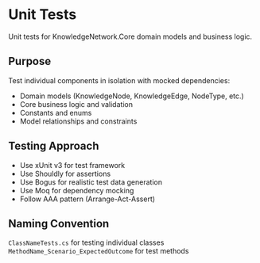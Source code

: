 # Unit Tests

Unit tests for KnowledgeNetwork.Core domain models and business logic.

## Purpose
Test individual components in isolation with mocked dependencies:
- Domain models (KnowledgeNode, KnowledgeEdge, NodeType, etc.)
- Core business logic and validation
- Constants and enums
- Model relationships and constraints

## Testing Approach
- Use xUnit v3 for test framework
- Use Shouldly for assertions
- Use Bogus for realistic test data generation
- Use Moq for dependency mocking
- Follow AAA pattern (Arrange-Act-Assert)

## Naming Convention
`ClassNameTests.cs` for testing individual classes
`MethodName_Scenario_ExpectedOutcome` for test methods